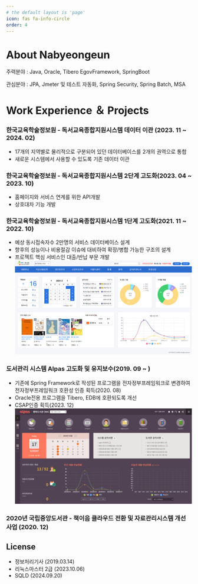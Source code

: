 ```yaml
---
# the default layout is 'page'
icon: fas fa-info-circle
order: 4
---
```


# About Nabyeongeun

주력분야 :
Java, Oracle, Tibero
EgovFramework, SpringBoot

관심분야 : JPA, Jmeter 및 테스트 자동화, Spring Security, Spring Batch, MSA


# Work Experience ＆ Projects

### 한국교육학술정보원 - 독서교육종합지원시스템 데이터 이관 (2023. 11 ~ 2024. 02) 
- 17개의 지역별로 물리적으로 구분되어 있던 데이터베이스를 2개의 권역으로 통합  
- 새로운 시스템에서 사용할 수 있도록 기존 데이터 이관

### 한국교육학술정보원 - 독서교육종합지원시스템 2단계 고도화(2023. 04 ~ 2023. 10)
- 홈페이지와 서비스 연계를 위한 API개발
- 상호대차 기능 개발

### 한국교육학술정보원 - 독서교육종합지원시스템 1단계 고도화(2021. 11 ~ 2022. 10)
- 예상 동시접속자수 2만명의 서비스 데이터베이스 설계
- 향후의 성능이나 비용절감 이슈에 대비하여 확장/병합 가능한 구조의 설계
- 프로젝트 핵심 서비스인 대출/반납 부문 개발
![2](/assets/post/portfolio/dls.png)

### 도서관리 시스템 Alpas 고도화 및 유지보수(2019. 09 ~ )
- 기존에 Spring Framework로 작성된 프로그램을 전자정부프레임워크로 변경하여 전자정부프레임워크 호환성 인증 획득(2020. 08)
- Oracle전용 프로그램을 Tibero, EDB에 호환되도록 개선
- CSAP인증 획득(2023. 12)
![1](/assets/post/portfolio/alpas.png)

### 2020년 국립중앙도서관 - 책이음 클라우드 전환 및 자료관리시스템 개선 사업 (2020. 12)


## License
- 정보처리기사 (2019.03.14)
- 리눅스마스터 2급 (2023.10.06)
- SQLD (2024.09.20)
